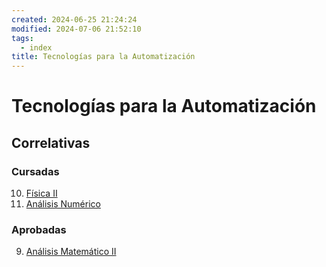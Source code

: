 ```yaml
---
created: 2024-06-25 21:24:24
modified: 2024-07-06 21:52:10
tags:
  - index
title: Tecnologías para la Automatización
---
```


# Tecnologías para la Automatización

## Correlativas

### Cursadas

10. [Física II](Física%20II.md)
22. [Análisis Numérico](Análisis%20numérico.md)

### Aprobadas

9. [Análisis Matemático II](Análisis%20Matemático%20II/README.md)
